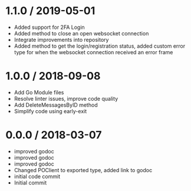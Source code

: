 # 1.1.0 / 2019-05-01

  * Added support for 2FA Login
  * Added method to close an open websocket connection
  * Integrate improvements into repository
  * Added method to get the login/registration status, added custom error type for when the websocket connection received an error frame

# 1.0.0 / 2018-09-08

  * Add Go Module files
  * Resolve linter issues, improve code quality
  * Add DeleteMessagesByID method
  * Simplify code using early-exit

# 0.0.0 / 2018-03-07
  * improved godoc
  * improved godoc
  * improved godoc
  * Changed POClient to exported type, added link to godoc
  * initial code commit
  * Initial commit
